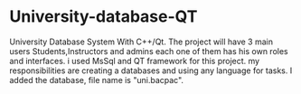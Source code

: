 # University-database-QT
University Database System With C++/Qt. The project will have 3 main users Students,Instructors and admins 
each one of them has his own roles and interfaces.
i used MsSql and QT framework for this project. my responsibilities are  creating a databases and using any language for 
tasks. I added the database, file name is "uni.bacpac".
